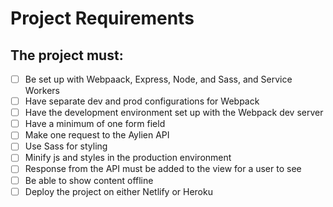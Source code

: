# Project Requirements

## The project must:
* [ ] Be set up with Webpaack, Express, Node, and Sass, and Service Workers
* [ ] Have separate dev and prod configurations for Webpack
* [ ] Have the development environment set up with the Webpack dev server
* [ ] Have a minimum of one form field
* [ ] Make one request to the Aylien API
* [ ] Use Sass for styling
* [ ] Minify js and styles in the production environment
* [ ] Response from the API must be added to the view for a user to see
* [ ] Be able to show content offline
* [ ] Deploy the project on either Netlify or Heroku